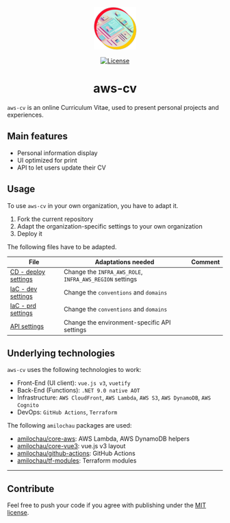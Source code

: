 <p align="center">
  <a href="https://cv.milochau.com" target="_blank">
    <img alt="aws-cv logo" width="100" src="./src/cv-client/src/assets/logo.png">
  </a>
</p>
<p align="center">
  <a href="https://github.com/milochaucom/cv/blob/main/LICENSE">
    <img src="https://img.shields.io/github/license/milochaucom/cv" alt="License">
  </a>
</p>
<h1 align="center">
  aws-cv
</h1>

`aws-cv` is an online Curriculum Vitae, used to present personal projects and experiences.

## Main features

- Personal information display
- UI optimized for print
- API to let users update their CV

## Usage

To use `aws-cv` in your own organization, you have to adapt it.

1. Fork the current repository
2. Adapt the organization-specific settings to your own organization
3. Deploy it

The following files have to be adapted.

| File | Adaptations needed | Comment |
| ---- | ------------------ | ------- |
| [CD - deploy settings](./.github/workflows/deploy.yml) | Change the `INFRA_AWS_ROLE`, `INFRA_AWS_REGION` settings |
| [IaC - dev settings](./infra/hosts/dev.tfvars) | Change the `conventions` and `domains` |
| [IaC - prd settings](./infra/hosts/prd.tfvars) | Change the `conventions` and `domains` |
| [API settings](./src/contacts-client/src/data/config.ts) | Change the environment-specific API settings |

## Underlying technologies

`aws-cv` uses the following technologies to work:

- Front-End (UI client): `vue.js v3`, `vuetify`
- Back-End (Functions): `.NET 9.0 native AOT`
- Infrastructure: `AWS CloudFront`, `AWS Lambda`, `AWS S3`, `AWS DynamoDB`, `AWS Cognito`
- DevOps: `GitHub Actions`, `Terraform`

The following `amilochau` packages are used:

- [amilochau/core-aws](https://github.com/amilochau/core-aws): AWS Lambda, AWS DynamoDB helpers
- [amilochau/core-vue3](https://github.com/amilochau/core-vue3): vue.js v3 layout
- [amilochau/github-actions](https://github.com/amilochau/github-actions): GitHub Actions
- [amilochau/tf-modules](https://github.com/amilochau/tf-modules): Terraform modules

--- 

## Contribute

Feel free to push your code if you agree with publishing under the [MIT license](./LICENSE).
